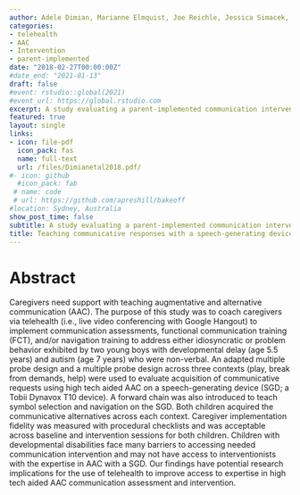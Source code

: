 ```yaml
---
author: Adele Dimian, Marianne Elmquist, Joe Reichle, Jessica Simacek, 
categories:
- telehealth
- AAC
- Intervention
- parent-implemented 
date: "2018-02-27T00:00:00Z"
#date_end: "2021-01-13"
draft: false
#event: rstudio::global(2021)
#event_url: https://global.rstudio.com
excerpt: A study evaluating a parent-implemented communication intervention to teach symbol selection and navigation on a speech-generating device.  
featured: true
layout: single
links:
- icon: file-pdf
  icon_pack: fas
  name: full-text
  url: /files/Dimianetal2018.pdf/
#- icon: github
  #icon_pack: fab
 # name: code
 # url: https://github.com/apreshill/bakeoff
#location: Sydney, Australia
show_post_time: false
subtitle: A study evaluating a parent-implemented communication intervention to teach symbol selection and navigation on a speech-generating device. 
title: Teaching communicative responses with a speech-generating device via telehealth coaching
---
```

# Abstract
Caregivers need support with teaching augmentative and alternative communication (AAC). The purpose of this study was to coach caregivers via telehealth (i.e., live video conferencing with Google Hangout) to implement communication assessments, functional communication training (FCT), and/or navigation training to address either idiosyncratic or problem behavior exhibited by two young boys with developmental delay (age 5.5 years) and autism (age 7 years) who were non-verbal. An adapted multiple probe design and a multiple probe design across three contexts (play, break from demands, help) were used to evaluate acquisition of communicative requests using high tech aided AAC on a speech-generating device (SGD; a Tobii Dynavox T10 device). A forward chain was also introduced to teach symbol selection and navigation on the SGD. Both children acquired the communicative alternatives across each context. Caregiver implementation fidelity was measured with procedural checklists and was acceptable across baseline and intervention sessions for both children. Children with developmental disabilities face many barriers to accessing needed communication intervention and may not have access to interventionists with the expertise in AAC with a SGD. Our findings have potential research implications for the use of telehealth to improve access to expertise in high tech aided AAC communication assessment and intervention.
